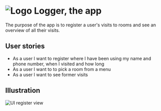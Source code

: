 # ![Logo](https://i.imgur.com/mCYWZDc.png) Logger, the app

The purpose of the app is to register a user's visits to rooms and see an overview of all their visits.

## User stories

- As a user I want to register where I have been using my name and phone number, when I visited and how long
- As a user I want to to pick a room from a menu
- As a user I want to see former visits

## Illustration

![UI register view](https://i.imgur.com/CWQTVAb.png)
<!-- ![UI visitlog view](TODO) -->
